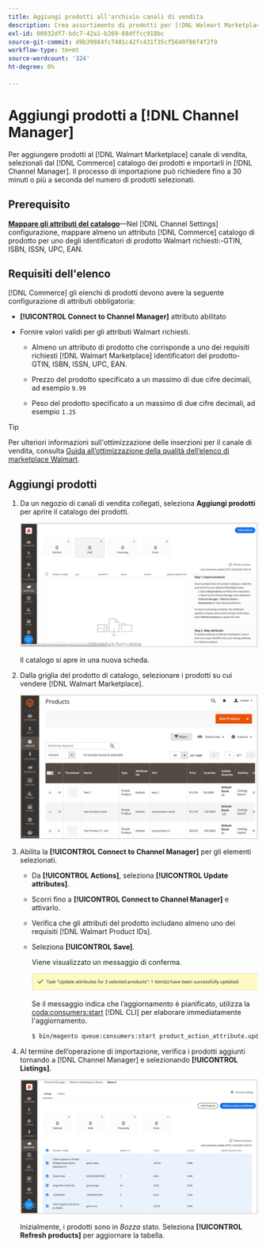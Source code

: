 ```yaml
---
title: Aggiungi prodotti all'archivio canali di vendita
description: Crea assortimento di prodotti per [!DNL Walmart Marketplace] vendite aggiungendo prodotti dal catalogo al canale di vendita
exl-id: 00932df7-bdc7-42a1-b269-88dffcc918bc
source-git-commit: d9b39984fc7401c42fc431f35cf5649f86f4f2f9
workflow-type: tm+mt
source-wordcount: '324'
ht-degree: 0%

---
```



# Aggiungi prodotti a [!DNL Channel Manager]

Per aggiungere prodotti al [!DNL Walmart Marketplace] canale di vendita, selezionali dal [!DNL Commerce] catalogo dei prodotti e importarli in [!DNL Channel Manager].
Il processo di importazione può richiedere fino a 30 minuti o più a seconda del numero di prodotti selezionati.

## Prerequisito

**[Mappare gli attributi del catalogo](map-catalog-attributes.md)**—Nel [!DNL Channel Settings] configurazione, mappare almeno un attributo [!DNL Commerce] catalogo di prodotto per uno degli identificatori di prodotto Walmart richiesti:-GTIN, ISBN, ISSN, UPC, EAN.

## Requisiti dell&#39;elenco

[!DNL Commerce] gli elenchi di prodotti devono avere la seguente configurazione di attributi obbligatoria:

- **[!UICONTROL Connect to Channel Manager]** attributo abilitato

- Fornire valori validi per gli attributi Walmart richiesti.

   - Almeno un attributo di prodotto che corrisponde a uno dei requisiti richiesti [!DNL Walmart Marketplace] identificatori del prodotto-GTIN, ISBN, ISSN, UPC, EAN.

   - Prezzo del prodotto specificato a un massimo di due cifre decimali, ad esempio `9.99`

   - Peso del prodotto specificato a un massimo di due cifre decimali, ad esempio `1.25`

>[!TIP]
>
>Per ulteriori informazioni sull&#39;ottimizzazione delle inserzioni per il canale di vendita, consulta [Guida all’ottimizzazione della qualità dell’elenco di marketplace Walmart](https://marketplace.walmart.com/wp-content/uploads/2020/09/WMP_listing_quality_optimization_guide.pdf).

## Aggiungi prodotti

1. Da un negozio di canali di vendita collegati, seleziona **Aggiungi prodotti** per aprire il catalogo dei prodotti.

   ![Aggiungi prodotti all&#39;archivio canali di vendita](assets/add-initial-products-to-connected-channel.png)

   Il catalogo si apre in una nuova scheda.

1. Dalla griglia del prodotto di catalogo, selezionare i prodotti su cui vendere [!DNL Walmart Marketplace].

   ![Invia prodotti al negozio di canali di vendita](assets/select-products-from-catalog.png)

1. Abilita la **[!UICONTROL Connect to Channel Manager]** per gli elementi selezionati.

   - Da **[!UICONTROL Actions]**, seleziona **[!UICONTROL Update attributes]**.

   - Scorri fino a **[!UICONTROL Connect to Channel Manager]** e attivarlo.

   - Verifica che gli attributi del prodotto includano almeno uno dei requisiti [!DNL Walmart Product IDs].

   - Seleziona **[!UICONTROL Save]**.

      Viene visualizzato un messaggio di conferma.

      ![Importazione di prodotti dal catalogo al messaggio di conferma del canale di vendita](assets/product-import-from-catalog-confirmation.png)

      Se il messaggio indica che l’aggiornamento è pianificato, utilizza la [coda:consumers:start](https://devdocs.magento.com/guides/v2.4/config-guide/cli/config-cli-subcommands-queue.html) [!DNL CLI] per elaborare immediatamente l&#39;aggiornamento.

      ```bash
      $ bin/magento queue:consumers:start product_action_attribute.update
      ```

1. Al termine dell’operazione di importazione, verifica i prodotti aggiunti tornando a [!DNL Channel Manager] e selezionando **[!UICONTROL Listings]**.

   ![Prodotti importati in un canale di vendita collegato](assets/products-in-marketplace-sales-channel.png)

   Inizialmente, i prodotti sono in *Bozza* stato. Seleziona **[!UICONTROL Refresh products]** per aggiornare la tabella.

